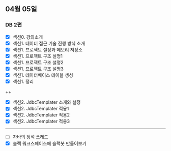 ## 04월 05일

### DB 2편

- [x] 섹션0. 강의소개
- [x] 섹션1. 데이터 접근 기술 진행 방식 소개
- [x] 섹션1. 프로젝트 설정과 메모리 저장소
- [x] 섹션1. 프로젝트 구조 설명1
- [x] 섹션1. 프로젝트 구조 설명2
- [x] 섹션1. 프로젝트 구조 설명3
- [x] 섹션1. 데이터베이스 테이블 생성
- [x] 섹션1. 정리

++

- [x] 섹션2. JdbcTemplater 소개와 설정
- [x] 섹션2. JdbcTemplater 적용1
- [x] 섹션2. JdbcTemplater 적용2
- [x] 섹션2. JdbcTemplater 적용3

---

- [ ] 자바의 정석 쓰레드
- [x] 슬랙 워크스페이스에 슬랙봇 만들어보기
